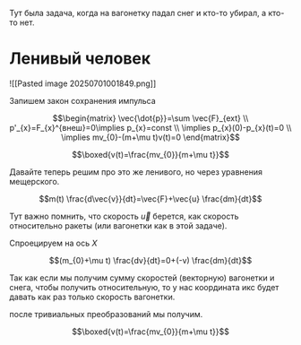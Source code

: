 Тут была задача, когда на вагонетку падал снег и кто-то убирал, а кто-то нет.

# Ленивый человек
![[Pasted image 20250701001849.png]]

Запишем закон сохранения импульса

$$\begin{matrix}
\vec{\dot{p}}=\sum \vec{F}_{ext} \\
p'_{x}=F_{x}^{внеш}=0\implies p_{x}=const \\
\implies p_{x}(0)-p_{x}(t)=0 \\
\implies mv_{0}-(m+\mu t)v(t)=0
\end{matrix}$$

$$\boxed{v(t)=\frac{mv_{0}}{m+\mu t}}$$

Давайте теперь решим про это же ленивого, но через уравнения мещерского.

$$m(t) \frac{d\vec{v}}{dt}=\vec{F}+\vec{u} \frac{dm}{dt}$$

Тут важно помнить, что скорость $\vec{u}$ берется, как скорость относительно ракеты (или вагонетки как в этой задаче).

Спроецируем на ось $X$

$$(m_{0}+\mu t) \frac{dv}{dt}=0+(-v) \frac{dm}{dt}$$

Так как если мы получим сумму скоростей (векторную) вагонетки и снега, чтобы получить относительную, то у нас координата икс будет давать как раз только скорость вагонетки.

после тривиальных преобразований мы получим.

$$\boxed{v(t)=\frac{mv_{0}}{m+\mu t}}$$
